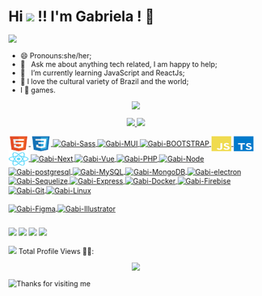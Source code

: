 <h1>Hi <img src="https://emojis.slackmojis.com/emojis/images/1588315024/8823/hyperkitty.gif?1588315024" width="30" /> !! I'm Gabriela ! 💛 </h1>
<img src="https://raw.githubusercontent.com/MartinHeinz/MartinHeinz/master/wave.gif" width="30px">

- 😄 Pronouns:she/her;
- 💬 &nbsp; Ask me about anything tech related, I am happy to help;
- 🌱 &nbsp; I’m currently learning JavaScript and ReactJs;
- 📕 I love the cultural variety of Brazil and the world;
- I 💛 games.

<p align="center">
  <a href="https://github.com/DenverCoder1/readme-typing-svg"><img src="https://readme-typing-svg.herokuapp.com?color=%23F7B515&lines=Sempre+em+busca+de+novas+habilidades;Desenvolvedora+Front-end"></a>
</p>
<div align="center">
  <a href="https://github.com/perflogabi">
  <img width="48%" src="https://github-readme-stats.vercel.app/api?username=perflogabi&show_icons=true&theme=flag-india&include_all_commits=true&count_private=true"/>
  <img width="47%" src="https://github-readme-stats.vercel.app/api/top-langs/?username=perflogabi&layout=compact&langs_count=7&theme=flag-india"/>
</div>
<div style="display: inline_block"><br>
   <img align="center" alt="Gabi-HTML" height="30" width="40" src="https://raw.githubusercontent.com/devicons/devicon/master/icons/html5/html5-original.svg">
  <img align="center" alt="Gabi-CSS" height="30" width="40" src="https://raw.githubusercontent.com/devicons/devicon/master/icons/css3/css3-original.svg">
  <img align="center" alt="Gabi-Sass" height="30" width="40" src="https://cdn.jsdelivr.net/gh/devicons/devicon/icons/sass/sass-original.svg">
  <img align="center" alt="Gabi-MUI" height="30" width="40" src="https://cdn.jsdelivr.net/gh/devicons/devicon/icons/materialui/materialui-original.svg">
  <img align="center" alt="Gabi-BOOTSTRAP" height="30" width="40" src="https://cdn.jsdelivr.net/gh/devicons/devicon/icons/bootstrap/bootstrap-original.svg">
  <img align="center" alt="Gabi-Js" height="30" width="40" src="https://raw.githubusercontent.com/devicons/devicon/master/icons/javascript/javascript-plain.svg">
  <img align="center" alt="Gabi-Ts" height="30" width="40" src="https://raw.githubusercontent.com/devicons/devicon/master/icons/typescript/typescript-plain.svg">
  <img align="center" alt="Gabi-React" height="30" width="40" src="https://raw.githubusercontent.com/devicons/devicon/master/icons/react/react-original.svg">
  <img align="center" alt="Gabi-Next" height="30" width="40" src="https://cdn.jsdelivr.net/gh/devicons/devicon/icons/nextjs/nextjs-original.svg">
  <img align="center" alt="Gabi-Vue" height="30" width="40" src="https://cdn.jsdelivr.net/gh/devicons/devicon/icons/vuejs/vuejs-original.svg">
  <img align="center" alt="Gabi-PHP" height="30" width="40" src="https://cdn.jsdelivr.net/gh/devicons/devicon/icons/php/php-original.svg">
  <img align="center" alt="Gabi-Node" height="30" width="40" src="https://cdn.jsdelivr.net/gh/devicons/devicon/icons/nodejs/nodejs-original.svg">
  <img align="center" alt="Gabi-postgresql" height="30" width="40" src="https://cdn.jsdelivr.net/gh/devicons/devicon/icons/postgresql/postgresql-original.svg">
  <img align="center" alt="Gabi-MySQL" height="30" width="40" src="https://cdn.jsdelivr.net/gh/devicons/devicon/icons/mysql/mysql-original.svg">
  <img align="center" alt="Gabi-MongoDB" height="30" width="40" src="https://cdn.jsdelivr.net/gh/devicons/devicon/icons/mongodb/mongodb-original.svg">
  <img align="center" alt="Gabi-electron" height="30" width="40" src="https://cdn.jsdelivr.net/gh/devicons/devicon/icons/electron/electron-original.svg">
  <img align="center" alt="Gabi-Sequelize" height="30" width="40" src="https://cdn.jsdelivr.net/gh/devicons/devicon/icons/sequelize/sequelize-original.svg">
  <img align="center" alt="Gabi-Express" height="30" width="40" src="https://cdn.jsdelivr.net/gh/devicons/devicon/icons/express/express-original.svg">
  <img align="center" alt="Gabi-Docker" height="30" width="40" src="https://cdn.jsdelivr.net/gh/devicons/devicon/icons/docker/docker-original.svg">
  <img align="center" alt="Gabi-Firebise" height="30" width="40" src="https://cdn.jsdelivr.net/gh/devicons/devicon/icons/firebase/firebase-plain.svg">
  <img align="center" alt="Gabi-Git" height="30" width="40" src="https://cdn.jsdelivr.net/gh/devicons/devicon/icons/git/git-original.svg">
  <img align="center" alt="Gabi-Linux" height="30" width="40" src="https://cdn.jsdelivr.net/gh/devicons/devicon/icons/linux/linux-original.svg"> <br><br>
  <img align="center" alt="Gabi-Figma" height="30" width="40" src="https://cdn.jsdelivr.net/gh/devicons/devicon/icons/figma/figma-original.svg">
  <img align="center" alt="Gabi-Illustrator" height="30" width="40" src="https://cdn.jsdelivr.net/gh/devicons/devicon/icons/illustrator/illustrator-plain.svg">
  
  
</div>
  
   ##
<div> 
  <a href="https://instagram.com/gabiflope" target="_blank"><img src="https://img.shields.io/badge/-Instagram-%23E4405F?style=for-the-badge&logo=instagram&logoColor=white" target="_blank"></a>
  <a href="https://www.behance.net/perflogabi" target="_blank"><img src="https://img.shields.io/badge/-Behance-blue?style=for-the-badge&logo=behance&logoColor=white" target="_blank"></a>
  <a href = "https://perflogabi@gmail.com"><img src="https://img.shields.io/badge/-Gmail-%23333?style=for-the-badge&logo=gmail&logoColor=white" target="_blank"></a>
  <a href="https://www.linkedin.com/in/gabrielaflorenciopereira/)" target="_blank"><img src="https://img.shields.io/badge/-LinkedIn-%230077B5?style=for-the-badge&logo=linkedin&logoColor=white" target="_blank"></a> <br><br>
 
</div>
  <img src=https://github.com/TheDudeThatCode/TheDudeThatCode/blob/master/Assets/Earth.gif width="30"> Total Profile Views 🕵️‍♀️: <br>
 <p align="center"> 
   <img alingn="center" src="https://profile-counter.glitch.me/perflogabi/count.svg"/>
 </p>
<img height="120" alt="Thanks for visiting me" width="100%" src="https://raw.githubusercontent.com/BrunnerLivio/brunnerlivio/master/images/marquee.svg" />
